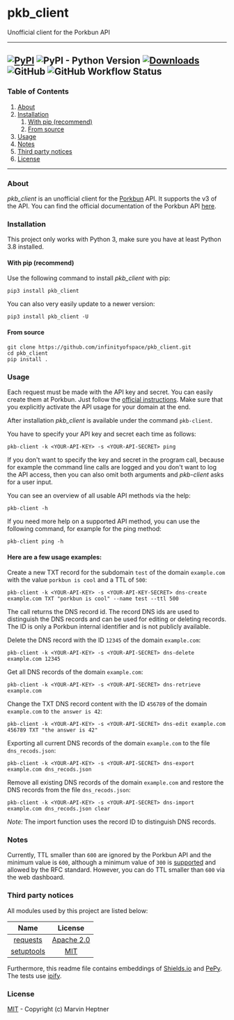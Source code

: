 # pkb_client

Unofficial client for the Porkbun API

---
[![PyPI](https://img.shields.io/pypi/v/pkb_client)](https://pypi.org/project/pkb-client/) ![PyPI - Python Version](https://img.shields.io/pypi/pyversions/pkb_client) [![Downloads](https://static.pepy.tech/personalized-badge/pkb-client?period=total&units=international_system&left_color=grey&right_color=orange&left_text=Total%20Downloads)](https://pepy.tech/project/pkb-client) ![GitHub](https://img.shields.io/github/license/infinityofspace/pkb_client) ![GitHub Workflow Status](https://img.shields.io/github/actions/workflow/status/infinityofspace/pkb_client/pypi-publish-release.yml)
---

### Table of Contents

1. [About](#about)
2. [Installation](#installation)
    1. [With pip (recommend)](#with-pip-recommend)
    2. [From source](#from-source)
3. [Usage](#usage)
4. [Notes](#notes)
5. [Third party notices](#third-party-notices)
6. [License](#license)

---

### About

*pkb_client* is an unofficial client for the [Porkbun](https://porkbun.com) API. It supports the v3 of the API. You can
find the official documentation of the Porkbun API [here](https://porkbun.com/api/json/v3/documentation).

### Installation

This project only works with Python 3, make sure you have at least Python 3.8 installed.

#### With pip (recommend)

Use the following command to install *pkb_client* with pip:

```commandline
pip3 install pkb_client
```

You can also very easily update to a newer version:

```commandline
pip3 install pkb_client -U
```

#### From source

```commandline
git clone https://github.com/infinityofspace/pkb_client.git
cd pkb_client
pip install .
```

### Usage

Each request must be made with the API key and secret. You can easily create them at Porkbun. Just follow
the [official instructions](https://porkbun.com/api/json/v3/documentation#Authentication). Make sure that you explicitly
activate the API usage for your domain at the end.

After installation *pkb_client* is available under the command `pkb-client`.

You have to specify your API key and secret each time as follows:

```commandline
pkb-client -k <YOUR-API-KEY> -s <YOUR-API-SECRET> ping
```

If you don't want to specify the key and secret in the program call, because for example the command line calls are
logged and you don't want to log the API access, then you can also omit both arguments and *pkb-client* asks for a user
input.

You can see an overview of all usable API methods via the help:

```commandline
pkb-client -h
```

If you need more help on a supported API method, you can use the following command, for example for the ping method:

```commandline
pkb-client ping -h
```

#### Here are a few usage examples:

Create a new TXT record for the subdomain `test` of the domain `example.com` with the value `porkbun is cool` and a TTL
of `500`:

```commandline
pkb-client -k <YOUR-API-KEY> -s <YOUR-API-KEY-SECRET> dns-create example.com TXT "porkbun is cool" --name test --ttl 500
```

The call returns the DNS record id. The record DNS ids are used to distinguish the DNS records and can be used for
editing or deleting records. The ID is only a Porkbun internal identifier and is not publicly available.

Delete the DNS record with the ID `12345` of the domain `example.com`:

```commandline
pkb-client -k <YOUR-API-KEY> -s <YOUR-API-SECRET> dns-delete example.com 12345
```

Get all DNS records of the domain `example.com`:

```commandline
pkb-client -k <YOUR-API-KEY> -s <YOUR-API-SECRET> dns-retrieve example.com
```

Change the TXT DNS record content with the ID `456789` of the domain `example.com` to `the answer is 42`:

```commandline
pkb-client -k <YOUR-API-KEY> -s <YOUR-API-SECRET> dns-edit example.com 456789 TXT "the answer is 42"
```

Exporting all current DNS records of the domain `example.com` to the file `dns_recods.json`:

```commandline
pkb-client -k <YOUR-API-KEY> -s <YOUR-API-SECRET> dns-export example.com dns_recods.json
```

Remove all existing DNS records of the domain `example.com` and restore the DNS records from the file `dns_recods.json`:

```commandline
pkb-client -k <YOUR-API-KEY> -s <YOUR-API-SECRET> dns-import example.com dns_recods.json clear
```

*Note:* The import function uses the record ID to distinguish DNS records.

### Notes

Currently, TTL smaller than `600` are ignored by the Porkbun API and the minimum value is `600`, although a minimum
value of `300` is [supported](https://porkbun.com/api/json/v3/documentation) and allowed by the RFC standard. However,
you can do TTL smaller than `600` via the web dashboard.

### Third party notices

All modules used by this project are listed below:

|                       Name                       |                                   License                                   |
|:------------------------------------------------:|:---------------------------------------------------------------------------:|
|   [requests](https://github.com/psf/requests)    | [Apache 2.0](https://raw.githubusercontent.com/psf/requests/master/LICENSE) |
| [setuptools](https://github.com/pypa/setuptools) |    [MIT](https://raw.githubusercontent.com/pypa/setuptools/main/LICENSE)    |

Furthermore, this readme file contains embeddings of [Shields.io](https://github.com/badges/shields)
and [PePy](https://github.com/psincraian/pepy). The tests use [ipify](https://github.com/rdegges/ipify-api).

### License

[MIT](https://github.com/infinityofspace/pkb_client/blob/master/License) - Copyright (c) Marvin Heptner

